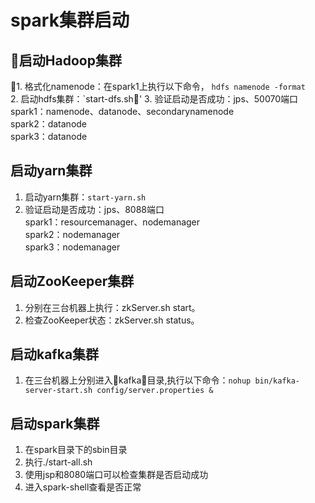 # spark集群启动
## 启动Hadoop集群
1. 格式化namenode：在spark1上执行以下命令，
`hdfs namenode -format`<br>
2. 启动hdfs集群：`start-dfs.sh'
3. 验证启动是否成功：jps、50070端口 <br>
spark1：namenode、datanode、secondarynamenode<br>
spark2：datanode<br>
spark3：datanode<br>
## 启动yarn集群
1. 启动yarn集群：`start-yarn.sh`
2. 验证启动是否成功：jps、8088端口<br>
spark1：resourcemanager、nodemanager<br>
spark2：nodemanager<br>
spark3：nodemanager
##  启动ZooKeeper集群
1. 分别在三台机器上执行：zkServer.sh start。
2. 检查ZooKeeper状态：zkServer.sh status。
## 启动kafka集群
1. 在三台机器上分别进入kafka目录,执行以下命令：`nohup bin/kafka-server-start.sh config/server.properties &`
##  启动spark集群
1. 在spark目录下的sbin目录
2. 执行./start-all.sh
3. 使用jsp和8080端口可以检查集群是否启动成功
4. 进入spark-shell查看是否正常